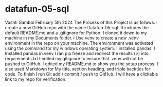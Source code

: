 # datafun-05-sql
Vashti Gambol
February 5th 2024
The Process of this Project is as follows:
I create a new GitHub repo with the name Datafun-05-sql.  It includes the default README.md and a .gitignore for Python. 
I cloned it down to my machine in my Documents folder.
I Use venv to create a new .venv environment in the repo on your machine. 
The environment was activated using the command for my windows operating system. 
I installed pandas.
I Installed pandas in.venv
I ran pip freeze and redirect the results (>) into requirements.txt 
I edited my.gitignore to ensure that .venv will not be pushed to GitHub.
I edited my README.md to show you the setup process. I also used Markdown for My title, section heading, and triple backtics for code. 
To finish I run Git add / commit / push to GitHub. I will have a clickable link to my repo for verification. 
